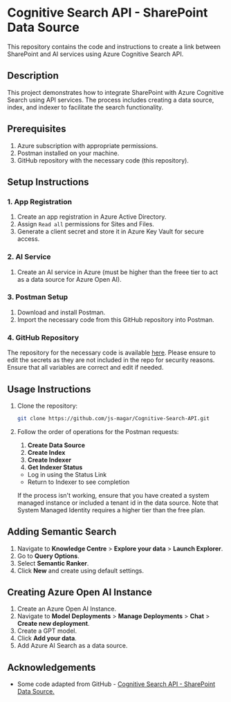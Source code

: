# Cognitive Search API - SharePoint Data Source

This repository contains the code and instructions to create a link between SharePoint and AI services using Azure Cognitive Search API.

## Description

This project demonstrates how to integrate SharePoint with Azure Cognitive Search using API services. The process includes creating a data source, index, and indexer to facilitate the search functionality.

## Prerequisites

1. Azure subscription with appropriate permissions.
2. Postman installed on your machine.
3. GitHub repository with the necessary code (this repository).

## Setup Instructions

### 1. App Registration

1. Create an app registration in Azure Active Directory.
2. Assign `Read all` permissions for Sites and Files.
3. Generate a client secret and store it in Azure Key Vault for secure access.

### 2. AI Service

1. Create an AI service in Azure (must be higher than the freee tier to act as a data source for Azure Open AI).

### 3. Postman Setup

1. Download and install Postman.
2. Import the necessary code from this GitHub repository into Postman.

### 4. GitHub Repository

The repository for the necessary code is available [here](https://github.com/js-magar/Cognitive-Search-API). Please ensure to edit the secrets as they are not included in the repo for security reasons. Ensure that all variables are correct and edit if needed.

## Usage Instructions

1. Clone the repository: 

    ```bash
    git clone https://github.com/js-magar/Cognitive-Search-API.git
    ```

2. Follow the order of operations for the Postman requests:

    1. **Create Data Source**
    2. **Create Index**
    3. **Create Indexer**
    4. **Get Indexer Status**
    
    - Log in using the Status Link
    - Return to Indexer to see completion

    If the process isn't working, ensure that you have created a system managed instance or included a tenant id in the data source. Note that System Managed Identity requires a higher tier than the free plan.

## Adding Semantic Search

1. Navigate to **Knowledge Centre** > **Explore your data** > **Launch Explorer**.
2. Go to **Query Options**.
3. Select **Semantic Ranker**.
4. Click **New** and create using default settings.

## Creating Azure Open AI Instance

1. Create an Azure Open AI Instance.
2. Navigate to **Model Deployments** > **Manage Deployments** > **Chat** > **Create new deployment**.
3. Create a GPT model.
4. Click **Add your data**.
5. Add Azure AI Search as a data source.

## Acknowledgements

- Some code adapted from GitHub - [Cognitive Search API - SharePoint Data Source.](https://gist.github.com/Zerg00s/6e239aabd54ea6346d6db8133e99be2d)